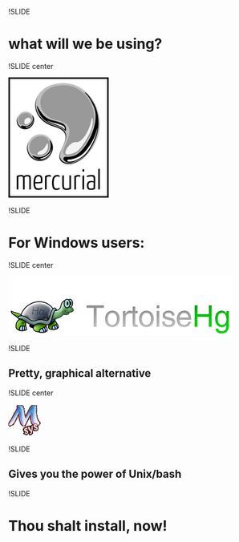 !SLIDE

# what will we be using? #

!SLIDE center

![Mercurial](Mercurial_logo.png)

!SLIDE

# For Windows users: #

!SLIDE center

![TortoiseHg](tortoise_hg_logo.png)

!SLIDE

## Pretty, graphical alternative ##

!SLIDE center

![msys](msys_icon.jpg)

!SLIDE

## Gives you the power of Unix/bash ##

!SLIDE

# Thou shalt install, now! #
